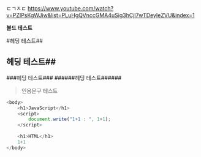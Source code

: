
ㄷㄱㅈㄷ
<https://www.youtube.com/watch?v=PZIPsKgWJiw&list=PLuHgQVnccGMA4uSig3hCjl7wTDeyIeZVU&index=1>


**볼드 테스트**

#헤딩 테스트##
## 헤딩 테스트##

###헤딩 테스트###
######헤딩 테스트######

> 인용문구 테스트

```javascript
<body>
    <h1>JavaScript</h1>
    <script>
        document.write("1+1 : ", 1+1);
    </script>
    
    <h1>HTML</h1>
    1+1
</body>

```
